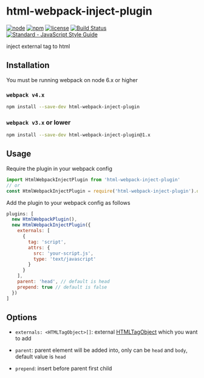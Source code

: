 # html-webpack-inject-plugin

[![node](https://img.shields.io/node/v/html-webpack-inject-plugin.svg)](https://www.npmjs.com/package/html-webpack-inject-plugin)
[![npm](https://img.shields.io/npm/v/html-webpack-inject-plugin.svg)](https://www.npmjs.com/package/html-webpack-inject-plugin)
[![license](https://img.shields.io/npm/l/html-webpack-inject-plugin.svg)](https://github.com/kagawagao/html-webpack-inject-plugin/blob/master/LICENSE)
[![Build Status](https://travis-ci.org/kagawagao/html-webpack-inject-plugin.svg?branch=master)](https://travis-ci.org/kagawagao/html-webpack-inject-plugin)
[![Standard - JavaScript Style Guide](https://img.shields.io/badge/code_style-standard-brightgreen.svg)](http://standardjs.com/)

inject external tag to html

## Installation

You must be running webpack on node 6.x or higher

### `webpack v4.x`

```bash
npm install --save-dev html-webpack-inject-plugin
```

### `webpack v3.x` or lower

```bash
npm install --save-dev html-webpack-inject-plugin@1.x
```

## Usage

Require the plugin in your webpack config

```javascript
import HtmlWebpackInjectPlugin from 'html-webpack-inject-plugin'
// or
const HtmlWebpackInjectPlugin = require('html-webpack-inject-plugin').default
```

Add the plugin to your webpack config as follows

```javascript
plugins: [
  new HtmlWebpackPlugin(),
  new HtmlWebpackInjectPlugin({
    externals: [
      {
        tag: 'script',
        attrs: {
          src: 'your-script.js',
          type: 'text/javascript'
        }
      }
    ],
    parent: 'head', // default is head
    prepend: true // default is false
  })
]
```

## Options

- `externals: <HTMLTagObject>[]`: external [HTMLTagObject](https://github.com/jantimon/html-webpack-plugin/blob/6e17a0cd7e99c08fdf6eb6e79b88f589af35c645/typings.d.ts#L238-L260) which you want to add

- `parent`: parent element will be added into, only can be `head` and `body`, default value is `head`

- `prepend`: insert before parent first child
